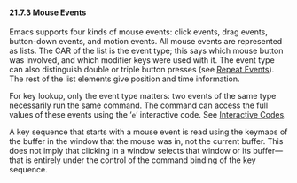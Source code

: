

#### 21.7.3 Mouse Events

Emacs supports four kinds of mouse events: click events, drag events, button-down events, and motion events. All mouse events are represented as lists. The CAR of the list is the event type; this says which mouse button was involved, and which modifier keys were used with it. The event type can also distinguish double or triple button presses (see [Repeat Events](Repeat-Events.html)). The rest of the list elements give position and time information.

For key lookup, only the event type matters: two events of the same type necessarily run the same command. The command can access the full values of these events using the ‘`e`’ interactive code. See [Interactive Codes](Interactive-Codes.html).

A key sequence that starts with a mouse event is read using the keymaps of the buffer in the window that the mouse was in, not the current buffer. This does not imply that clicking in a window selects that window or its buffer—that is entirely under the control of the command binding of the key sequence.
